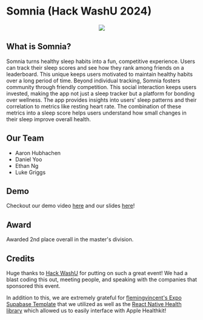 # Somnia (Hack WashU 2024)

<p align="center">
  <img src="[https://cdn.discordapp.com/attachments/1195163337084903485/1297608411046871123/image.png?ex=6717dd01&is=67168b81&hm=fd92b441d41100dde390f1ca2b89809362c3e0e06da2a32d7b8ea6dc8d028be3&](https://cdn.discordapp.com/attachments/1195163337084903485/1297608411046871123/image.png?ex=67ae2801&is=67acd681&hm=9a1c3a6d04b4fc70b5c8b74ec2ccffb471f95eef2959cf956eac70c0bf44f2f1&)" />
</p>

## What is Somnia?

Somnia turns healthy sleep habits into a fun, competitive experience. Users can track their sleep scores and see how they rank among friends on a leaderboard. This unique keeps users motivated to maintain healthy habits over a long period of time. Beyond individual tracking, Somnia fosters community through friendly competition. This social interaction keeps users invested, making the app not just a sleep tracker but a platform for bonding over wellness. The app provides insights into users’ sleep patterns and their correlation to metrics like resting heart rate. The combination of these metrics into a sleep score helps users understand how small changes in their sleep improve overall health.

## Our Team

- Aaron Hubhachen
- Daniel Yoo
- Ethan Ng
- Luke Griggs

## Demo

Checkout our demo video [here](https://youtu.be/qB6SYfkAQzM) and our slides [here](https://docs.google.com/presentation/d/1rLOwCB5I9M5cd7j4Ystd1I80mAyuOf6DNAQqDtP6nss/edit?usp=sharing)!

## Award

Awarded 2nd place overall in the master's division.

## Credits

Huge thanks to [Hack WashU](https://hackwashu.com) for putting on such a great event! We had a blast coding this out, meeting people, and speaking with the companies that sponsored this event.

In addition to this, we are extremely grateful for [flemingvincent's Expo Supabase Template](https://github.com/flemingvincent/expo-supabase-starter) that we utilized as well as the [React Native Health library](https://github.com/agencyenterprise/react-native-health) which allowed us to easily interface with Apple Healthkit!
